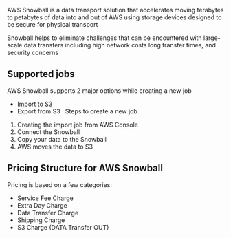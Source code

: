 AWS Snowball is a data transport solution that accelerates moving terabytes to petabytes of data into and out of AWS using storage devices designed to be secure for physical transport
 
 
Snowball helps to eliminate challenges that can be encountered with large-scale data transfers including high network costs long transfer times, and security concerns


## Supported jobs
AWS Snowball supports 2 major options while creating a new job
* Import to S3
* Export from S3
 
Steps to create a new job
1. Creating the import job from AWS Console
2. Connect the Snowball
3. Copy your data to the Snowball
4. AWS moves the data to S3

## Pricing Structure for AWS Snowball
Pricing is based on a few categories:
* Service Fee Charge
* Extra Day Charge
* Data Transfer Charge
* Shipping Charge
* S3 Charge (DATA Transfer OUT)
